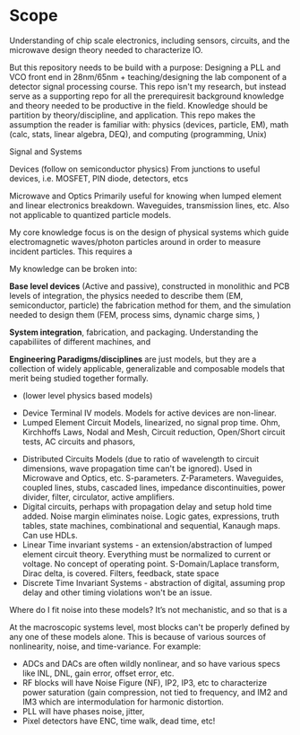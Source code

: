 # Scope

Understanding of chip scale electronics, including sensors, circuits, and the microwave design theory needed to characterize IO.

But this repository needs to be build with a purpose: Designing a PLL and VCO front end in 28nm/65nm + teaching/designing the lab component of a detector signal processing course.
This repo isn't my research, but instead serve as a supporting repo for all the prerequiresit background knowledge and theory needed to be productive in the field.
Knowledge should be partition by theory/discipline, and application.
This repo makes the assumption the reader is familiar with: physics (devices, particle, EM), math (calc, stats, linear algebra, DEQ), and computing (programming, Unix)

Signal and Systems

Devices (follow on semiconductor physics) From junctions to useful devices, i.e. MOSFET, PIN diode, detectors, etcs

Microwave and Optics Primarily useful for knowing when lumped element and linear electronics breakdown. Waveguides, transmission lines, etc. Also not applicable to quantized particle models.



My core knowledge focus is on the design of physical systems which guide electromagnetic waves/photon particles around in order to measure incident particles. This requires a 

My knowledge can be broken into:

**Base level devices** (Active and passive), constructed in monolithic and PCB levels of integration, the physics needed to describe them (EM, semiconductor, particle) the fabrication method for them, and the simulation needed to design them (FEM, process sims, dynamic charge sims, )

**System integration**, fabrication, and packaging. Understanding the capabiliites of different machines, and  

**Engineering Paradigms/disciplines** are just models, but they are a collection of widely applicable, generalizable and composable models that merit being studied together formally.

- (lower level physics based models)
* Device Terminal IV models. Models for active devices are non-linear.
* Lumped Element Circuit Models, linearized, no signal prop time. Ohm, Kirchhoffs Laws, Nodal and Mesh, Circuit reduction, Open/Short circuit tests, AC circuits and phasors, 
- Distributed Circuits Models (due to ratio of wavelength to circuit dimensions, wave propagation time can't be ignored). Used in Microwave and Optics, etc. S-parameters. Z-Parameters. Waveguides, coupled lines, stubs, cascaded lines, impedance discontinuities, power divider, filter, circulator, active amplifiers.
- Digital circuits, perhaps with propagation delay and setup hold time added. Noise margin eliminates noise. Logic gates, expressions, truth tables, state machines, combinational and sequential, Kanaugh maps. Can use HDLs.
- Linear Time invariant systems - an extension/abstraction of lumped element circuit theory. Everything must be normalized to current or voltage. No concept of operating point. S-Domain/Laplace transform, Dirac delta, is covered. Filters, feedback, state space
- Discrete Time Invariant Systems - abstraction of digital, assuming prop delay and other timing violations won't be an issue.


Where do I fit noise into these models? It’s not mechanistic, and so that is a

At the macroscopic systems level, most blocks can't be properly defined by any one of these models alone. This is because of various sources of nonlinearity, noise, and time-variance. For example:

- ADCs and DACs are often wildly nonlinear, and so have various specs like INL, DNL, gain error, offset error, etc.
- RF blocks will have Noise Figure (NF), IP2, IP3, etc to characterize power saturation (gain compression, not tied to frequency, and IM2 and IM3 which are intermodulation for harmonic distortion.
- PLL will have phases noise, jitter, 
- Pixel detectors have ENC, time walk, dead time, etc!
